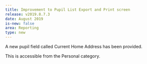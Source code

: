 ```yaml
---
title: Improvement to Pupil List Export and Print screen
release: v2019.8.7.3
date: August 2019
is-new: false
area: Reporting
type: new
---
```


A new pupil field called Current Home Address has been provided.

This is accessible from the Personal category.